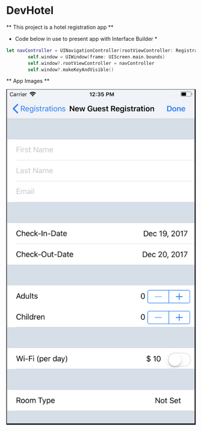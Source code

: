 # DevHotel

** This project is a hotel registration app **


* Code below in use to present app with Interface Builder *
```Swift
let navController = UINavigationController(rootViewController: RegistrationViewController())
        self.window = UIWindow(frame: UIScreen.main.bounds)
        self.window?.rootViewController = navController
        self.window?.makeKeyAndVisible()
```

** App Images **

![AddRegistrationViewController](https://github.com/QuestCode/DevHotel/blob/master/DevHotel/App%20Images/Registration_Page.png)
